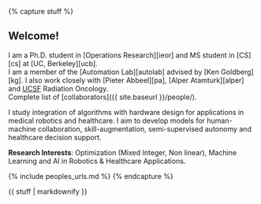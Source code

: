 {% capture stuff %}

## Welcome!  
I am a Ph.D. student in [Operations Research][ieor] and MS student in [CS][cs] at [UC, Berkeley][ucb].  
I am a member of the [Automation Lab][autolab] advised by [Ken Goldberg][kg]. I also work closely with [Pieter Abbeel][pa], [Alper Atamturk][alper] and [UCSF](ucsf) Radiation Oncology.  
Complete list of [collaborators]({{ site.baseurl }}/people/).

I study integration of algorithms with hardware design for applications in medical robotics and healthcare. I aim to develop models for human-machine collaboration, skill-augmentation, semi-supervised autonomy and healthcare decision support.   
<!-- My work employs and contributes to techniques in non-convex discrete optimization and representation learning. I envision enabling ease of robot operation by laymen to an extent where the *user manual* becomes unnecessary. 
 -->
 
**Research Interests**: Optimization (Mixed Integer, Non linear), Machine Learning and AI in Robotics & Healthcare Applications.  

{% include peoples_urls.md %}
{% endcapture %}

<div class="projects">
{{ stuff | markdownify }}
</div>
